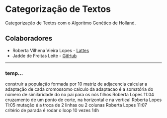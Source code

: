 # Categorização de Textos

Categorização de Textos com o Algoritmo Genético de Holland.

## Colaboradores

- Roberta Vilhena Vieira Lopes - [Lattes](http://lattes.cnpq.br/7000283790939630)
- Jadde de Freitas Leite - [GitHub](https://github.com/Jaddefreitas)

---

### temp...

construir a população formada por 10 matriz de adjacencia
calcular a adaptação de cada cromossomo
calculo da adaptacao é a somatória do número de  similaridade do  no pai para os nós filhos
Roberta Lopes
11:04
cruzamento de um ponto de corte, na horizontal e na vertical
Roberta Lopes
11:05
mutação é a troca de 2 linhas ou 2 colunas
Roberta Lopes
11:07
critério de parada é rodar o loop 10 vezes 
14h